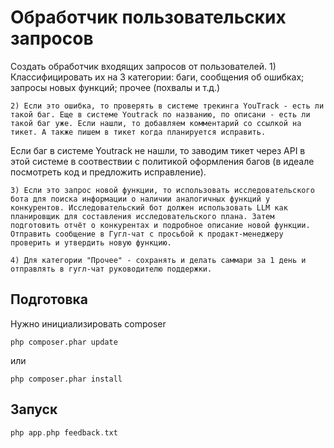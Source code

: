 # Обработчик пользовательских запросов

Создать обработчик входящих запросов от пользователей. 
    1) Классифицировать их на 3 категории: баги, сообщения об ошибках; 
запросы новых функций; прочее (похвалы и т.д.)

    2) Если это ошибка, то проверять в системе трекинга YouTrack - есть ли такой баг. Еще в системе Youtrack по названию, по описани - есть ли такой баг уже. Если нашли, то добавляем комментарий со ссылкой на тикет. А также пишем в тикет когда планируется исправить. 
Если баг в системе Youtrack не нашли, то заводим тикет через API в этой системе в соотвествии с политикой оформления багов (в идеале посмотреть код и предложить исправление).

    3) Если это запрос новой функции, то использовать исследовательского бота для поиска информации о наличии аналогичных функций у конкурентов. Исследовательский бот должен использовать LLM как планировщик для составления исследовательского плана. Затем подготовить отчёт о конкурентах и подробное описание новой функции. Отправить сообщение в Гугл-чат с просьбой к продакт-менеджеру проверить и утвердить новую функцию.

    4) Для категории "Прочее" - сохранять и делать саммари за 1 день и отправлять в гугл-чат руководителю поддержки.

## Подготовка

Нужно инициализировать composer

```
php composer.phar update
```

или 

```
php composer.phar install
```

## Запуск

```php
php app.php feedback.txt
```

